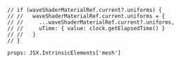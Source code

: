     // if (waveShaderMaterialRef.current?.uniforms) {
    // //   waveShaderMaterialRef.current.uniforms = {
    // //     ...waveShaderMaterialRef.current?.uniforms,
    // //     uTime: { value: clock.getElapsedTime() }
    // //   }
    // }

    props: JSX.IntrinsicElements['mesh']